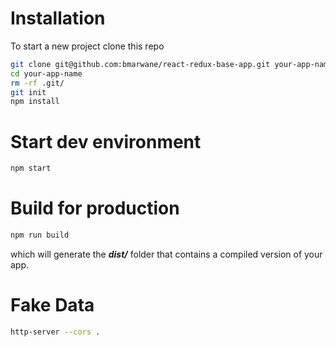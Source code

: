 # Installation

To start a new project clone this repo

```bash
git clone git@github.com:bmarwane/react-redux-base-app.git your-app-name
cd your-app-name
rm -rf .git/
git init
npm install
```

# Start dev environment

```bash
npm start
```

# Build for production
```bash
npm run build
```
which will generate the ***dist/*** folder that contains a compiled version of your app.


# Fake Data
```bash
http-server --cors .
```